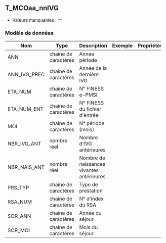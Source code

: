 <!-- SPDX-License-Identifier: MPL-2.0 -->
## T_MCOaa_nnIVG

- Valeurs manquantes : `""`

### Modèle de données

|Nom|Type|Description|Exemple|Propriétés|
|-|-|-|-|-|
|ANN|chaîne de caractères|Année période|||
|ANN_IVG_PREC|chaîne de caractères|Année de la dernière IVG|||
|ETA_NUM|chaîne de caractères|N° FINESS e-PMSI|||
|ETA_NUM_ENT|chaîne de caractères|N° FINESS du fichier d'entrée|||
|MOI|chaîne de caractères|N° période (mois)|||
|NBR_IVG_ANT|nombre réel|Nombre d'IVG antérieures|||
|NBR_NAIS_ANT|nombre réel|Nombre de naissances vivantes antérieures|||
|PRS_TYP|chaîne de caractères|Type de prestation|||
|RSA_NUM|chaîne de caractères|N° d'index du RSA|||
|SOR_ANN|chaîne de caractères|Année du séjour|||
|SOR_MOI|chaîne de caractères|Mois du séjour|||
